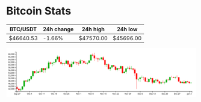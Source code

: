 # Bitcoin Stats

BTC/USDT|24h change|24h high|24h low|
|---|---|---|---|
|$46640.53|-1.66%|$47570.00|$45696.00|

<img src="./chart.svg">

